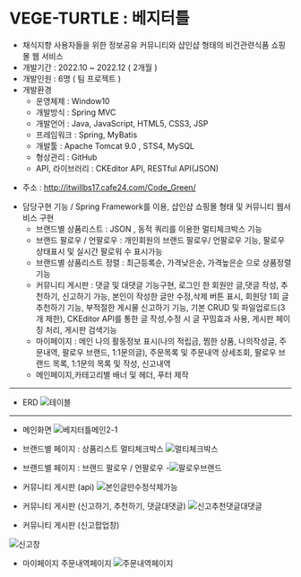 # VEGE-TURTLE : 베지터틀
>
- 채식지향 사용자들을 위한 정보공유 커뮤니티와 샵인샵 형태의 비건관련식품 쇼핑몰 웹 서비스 
- 개발기간 : 2022.10 ~ 2022.12 ( 2개월 )
- 개발인원 : 6명 ( 팀 프로젝트 )
- 개발환경 
  * 운영체제 : Window10
  * 개발방식 : Spring MVC
  * 개발언어 : Java, JavaScript, HTML5, CSS3, JSP
  * 프레임워크 : Spring, MyBatis
  * 개발툴 : Apache Tomcat 9.0 , STS4, MySQL
  * 형상관리 : GitHub
  * API, 라이브러리 : CKEditor API, RESTful API(JSON)
 >
 - 주소 : http://itwillbs17.cafe24.com/Code_Green/
 >
- 담당구현 기능 / Spring Framework를 이용, 샵인샵 쇼핑몰 형태 및 커뮤니티 웹서비스 구현
  * 브랜드별 상품리스트 : JSON , 동적 쿼리를 이용한 멀티체크박스 기능
  * 브랜드 팔로우 / 언팔로우 : 개인회원의 브랜드 팔로우/ 언팔로우 기능, 팔로우 상태표시 및 실시간 팔로워 수 표시가능
  * 브랜드별 상품리스트 정렬 : 최근등록순, 가격낮은순, 가격높은순 으로 상품정렬 기능
  * 커뮤니티 게시판 : 댓글 및 대댓글 기능구현, 
                     로그인 한 회원만 글,댓글 작성, 추천하기, 신고하기 가능,
                     본인이 작성한 글만 수정,삭제 버튼 표시,
                     회원당 1회 글 추천하기 기능,
                     부적절한 게시물 신고하기 기능,
                     기본 CRUD 및 파일업로드(3개 제한),
                     CKEditor API를 통한 글 작성,수정 시 글 꾸밈효과 사용,
                     게시판 페이징 처리,
                     게시판 검색기능 
  * 마이페이지 : 메인 나의 활동정보 표시(나의 적립금, 찜한 상품, 나의작성글, 주문내역, 팔로우 브랜드, 1:1문의글),
                주문목록 및 주문내역 상세조회,
                팔로우 브랜드 목록,
                1:1문의 목록 및 작성,
                신고내역
  * 메인페이지,카테고리별 배너 및 헤더, 푸터 제작              
  
---  
- ERD 
![테이블](https://user-images.githubusercontent.com/105136541/218317234-d0a13d06-9d2b-4f6f-afe3-d59280737b43.jpg)

---
- 메인화면
![베지터틀메인2-1](https://user-images.githubusercontent.com/105136541/218114234-918576e2-e390-4614-a29c-df9bef238291.jpg)

- 브랜드별 페이지 : 상품리스트 멀티체크박스
![멀티체크박스](https://user-images.githubusercontent.com/105136541/218317195-4354c61c-0096-41b0-a2e4-add71606e69a.jpg)

- 브랜드별 페이지 : 브랜드 팔로우 / 언팔로우
-![팔로우브랜드](https://user-images.githubusercontent.com/105136541/218317178-ba7cdff0-37e3-4e51-a55d-5746944175d1.jpg)

- 커뮤니티 게시판 (api)
![본인글만수정삭제가능](https://user-images.githubusercontent.com/105136541/218490836-bf707734-40fc-46b9-aebe-72bef66062df.jpg)

- 커뮤니티 게시판 (신고하기, 추천하기, 댓글대댓글)
![신고추천댓글대댓글](https://user-images.githubusercontent.com/105136541/218490841-4b5e38c5-91f3-47e3-8561-3d0e9a85552c.jpg)

- 커뮤니티 게시판 (신고팝업창)
>
![신고창](https://user-images.githubusercontent.com/105136541/218490839-8dfc7bf4-4975-40bc-9a03-ab79fbeaed15.jpg)


- 마이페이지 주문내역페이지 
![주문내역페이지](https://user-images.githubusercontent.com/105136541/219060846-52b59425-d72c-435d-b0df-f3d96aa12d57.jpg)
